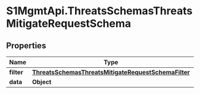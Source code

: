 # S1MgmtApi.ThreatsSchemasThreatsMitigateRequestSchema

## Properties
Name | Type | Description | Notes
------------ | ------------- | ------------- | -------------
**filter** | [**ThreatsSchemasThreatsMitigateRequestSchemaFilter**](ThreatsSchemasThreatsMitigateRequestSchemaFilter.md) |  | 
**data** | **Object** | Data | [optional] 


